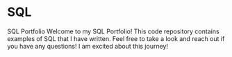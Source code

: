 # SQL
SQL Portfolio
Welcome to my SQL Portfolio!  This code repository contains examples of SQL that I have written.  Feel free to take a look and reach out if you have any questions!  I am excited about this journey!

